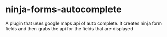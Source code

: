 # ninja-forms-autocomplete
A plugin that uses google maps api of auto complete. It creates ninja form fields and then grabs the api for the fields that are displayed
